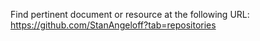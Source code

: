 Find pertinent document or resource at the following URL:
https://github.com/StanAngeloff?tab=repositories
